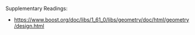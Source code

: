 Supplementary Readings:
- https://www.boost.org/doc/libs/1_61_0/libs/geometry/doc/html/geometry/design.html
